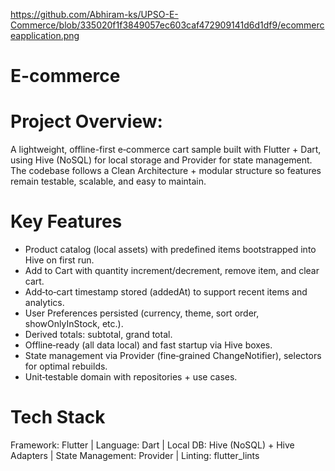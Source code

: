 https://github.com/Abhiram-ks/UPSO-E-Commerce/blob/335020f1f3849057ec603caf472909141d6d1df9/ecommerceapplication.png

# E-commerce

# Project Overview:
A lightweight, offline-first e‑commerce cart sample built with Flutter + Dart, using Hive (NoSQL) for local storage and Provider for state management. The codebase follows a Clean Architecture + modular structure so features remain testable, scalable, and easy to maintain.

# Key Features
- Product catalog (local assets) with predefined items bootstrapped into Hive on first run.
- Add to Cart with quantity increment/decrement, remove item, and clear cart.
- Add‑to‑cart timestamp stored (addedAt) to support recent items and analytics.
- User Preferences persisted (currency, theme, sort order, showOnlyInStock, etc.).
- Derived totals: subtotal, grand total.
- Offline‑ready (all data local) and fast startup via Hive boxes.
- State management via Provider (fine‑grained ChangeNotifier), selectors for optimal rebuilds.
- Unit‑testable domain with repositories + use cases.

# Tech Stack
Framework: Flutter | Language: Dart | Local DB: Hive (NoSQL) + Hive Adapters | State Management: Provider | Linting: flutter_lints
